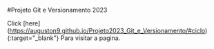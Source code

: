 #Projeto Git e Versionamento 2023

Click [here] (https://auguston9.github.io/Projeto2023_Git_e_Versionamento/#ciclo){:target="_blank"} Para visitar a pagina.
